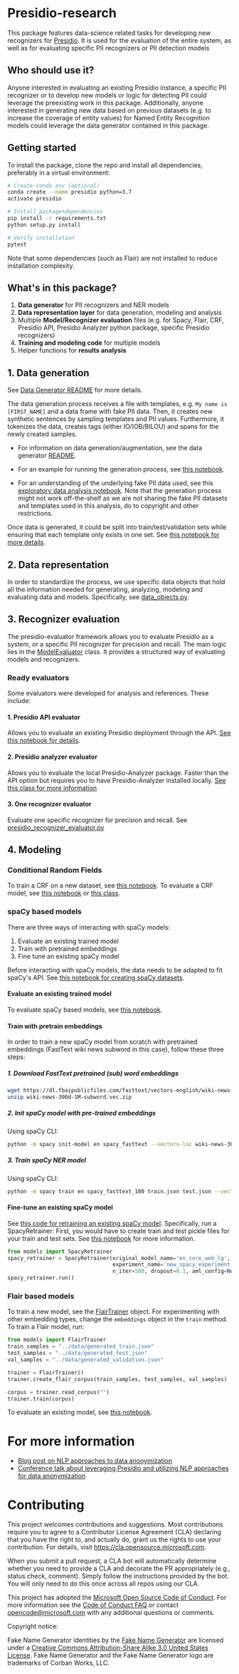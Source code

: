 # Presidio-research
This package features data-science related tasks for developing new recognizers for [Presidio](https://github.com/microsoft/presidio). 
It is used for the evaluation of the entire system, as well as for evaluating specific PII recognizers or PII detection models

## Who should use it?
Anyone interested in evaluating an existing Presidio instance, a specific PII recognizer or to develop new models or logic for detecting PII could leverage the preexisting work in this package.
Additionally, anyone interested in generating new data based on previous datasets (e.g. to increase the coverage of entity values) for Named Entity Recognition models could leverage the data generator contained in this package.

## Getting started
To install the package, clone the repo and install all dependencies, preferably in a virtual environment:

``` sh
# Create conda env (optional)
conda create --name presidio python=3.7
activate presidio

# Install package+dependencies
pip install -r requirements.txt
python setup.py install

# Verify installation
pytest
```
Note that some dependencies (such as Flair) are not installed to reduce installation complexity.


## What's in this package?

1. **Data generator** for PII recognizers and NER models
2. **Data representation layer** for data generation, modeling and analysis
3. Multiple **Model/Recognizer evaluation** files (e.g. for Spacy, Flair, CRF, Presidio API, Presidio Analyzer python package, specific Presidio recognizers)
4. **Training and modeling code** for multiple models
4. Helper functions for **results analysis**



## 1. Data generation
See [Data Generator README](/presidio_evaluator/data_generator/README.md) for more details.

The data generation process receives a file with templates, e.g. `My name is [FIRST_NAME]` and a data frame with fake PII data. 
Then, it creates new synthetic sentences by sampling templates and PII values. Furthermore, it tokenizes the data, creates tags (either IO/IOB/BILOU) and spans for the newly created samples.

- For information on data generation/augmentation, see the data generator [README](presidio_evaluator/data_generator/README.md).

- For an example for running the generation process, see [this notebook](notebooks/Generate%20data.ipynb). 

- For an understanding of the underlying fake PII data used, see this [exploratory data analysis notebook](notebooks/PII%20EDA.ipynb).
Note that the generation process might not work off-the-shelf as we are not sharing the fake PII datasets and templates used in this analysis, do to copyright and other restrictions.

Once data is generated, it could be split into train/test/validation sets while ensuring that each template only exists in one set. See [this notebook for more details](notebooks/Split%20by%20pattern%20%23.ipynb).

## 2. Data representation

In order to standardize the process, we use specific data objects that hold all the information needed for generating, analyzing, modeling and evaluating data and models. Specifically, see [data_objects.py](presidio_evaluator/data_objects.py).

## 3. Recognizer evaluation
The presidio-evaluator framework allows you to evaluate Presidio as a system, or a specific PII recognizer for precision and recall.
The main logic lies in the [ModelEvaluator](presidio_evaluator/model_evaluator.py) class. It provides a structured way of evaluating models and recognizers.


### Ready evaluators
Some evaluators were developed for analysis and references. These include:

#### 1. Presidio API evaluator

Allows you to evaluate an existing Presidio deployment through the API. [See this notebook for details](notebooks/Evaluate%20Presidio-API.ipynb).

#### 2. Presidio analyzer evaluator
Allows you to evaluate the local Presidio-Analyzer package. Faster than the API option but requires you to have Presidio-Analyzer installed locally. [See this class for more information](presidio_evaluator/presidio_analyzer.py)

#### 3. One recognizer evaluator
Evaluate one specific recognizer for precision and recall. See [presidio_recognizer_evaluator.py](presidio_evaluator/presidio_recognizer_evaluator.py)


## 4. Modeling

### Conditional Random Fields
To train a CRF on a new dataset, see [this notebook](notebooks/models/CRF).
To evaluate a CRF model, see [this notebook](notebooks/models/CRF.ipynb) or [this class](presidio_evaluator/crf_evaluator.py).

### spaCy based models
There are three ways of interacting with spaCy models: 
1. Evaluate an existing trained model
2. Train with pretrained embeddings
3. Fine tune an existing spaCy model

Before interacting with spaCy models, the data needs to be adapted to fit spaCy's API. 
See [this notebook for creating spaCy datasets](notebooks/models/Create%20datasets%20for%20Spacy%20training.ipynb).

#### Evaluate an existing trained model
To evaluate spaCy based models, see [this notebook](notebooks/models/Evaluate%20spacy%20models.ipynb).

#### Train with pretrain embeddings
In order to train a new spaCy model from scratch with pretrained embeddings (FastText wiki news subword in this case), follow these three steps:

##### 1. Download FastText pretrained (sub) word embeddings
``` sh
wget https://dl.fbaipublicfiles.com/fasttext/vectors-english/wiki-news-300d-1M-subword.vec.zip
unzip wiki-news-300d-1M-subword.vec.zip
```

##### 2. Init spaCy model with pre-trained embeddings
Using spaCy CLI:
``` sh
python -m spacy init-model en spacy_fasttext --vectors-loc wiki-news-300d-1M-subword.vec
```

##### 3. Train spaCy NER model
Using spaCy CLI:
``` sh
python -m spacy train en spacy_fasttext_100 train.json test.json --vectors spacy_fasttext --pipeline ner -n 100
```

#### Fine-tune an existing spaCy model
See [this code for retraining an existing spaCy model](models/spacy_retrain.py). Specifically, run a SpacyRetrainer:
First, you would have to create train and test pickle files for your train and test sets. See [this notebook](notebooks/models/Create%20datasets%20for%20Spacy%20training.ipynb) for more information.

```python
from models import SpacyRetrainer
spacy_retrainer = SpacyRetrainer(original_model_name='en_core_web_lg',
                                 experiment_name='new_spacy_experiment',
                                 n_iter=500, dropout=0.1, aml_config=None)
spacy_retrainer.run()
```

### Flair based models
To train a new model, see the [FlairTrainer](presidio_evaluator/models/flair_train.py) object. 
For experimenting with other embedding types, change the `embeddings` object in the `train` method.
To train a Flair model, run:

```python
from models import FlairTrainer
train_samples = "../data/generated_train.json"
test_samples = "../data/generated_test.json"
val_samples = "../data/generated_validation.json"

trainer = FlairTrainer()
trainer.create_flair_corpus(train_samples, test_samples, val_samples)

corpus = trainer.read_corpus("")
trainer.train(corpus)
```

To evaluate an existing model, see [this notebook](notebooks/models/Evaluate%20flair%20models.ipynb).

# For more information
- [Blog post on NLP approaches to data anonymization](https://towardsdatascience.com/nlp-approaches-to-data-anonymization-1fb5bde6b929)
- [Conference talk about leveraging Presidio and utilizing NLP approaches for data anonymization](https://youtu.be/Tl773LANRwY)

# Contributing

This project welcomes contributions and suggestions.  Most contributions require you to agree to a
Contributor License Agreement (CLA) declaring that you have the right to, and actually do, grant us
the rights to use your contribution. For details, visit https://cla.opensource.microsoft.com.

When you submit a pull request, a CLA bot will automatically determine whether you need to provide
a CLA and decorate the PR appropriately (e.g., status check, comment). Simply follow the instructions
provided by the bot. You will only need to do this once across all repos using our CLA.

This project has adopted the [Microsoft Open Source Code of Conduct](https://opensource.microsoft.com/codeofconduct/).
For more information see the [Code of Conduct FAQ](https://opensource.microsoft.com/codeofconduct/faq/) or
contact [opencode@microsoft.com](mailto:opencode@microsoft.com) with any additional questions or comments.

Copyright notice:

Fake Name Generator identities by the [Fake Name Generator](https://www.fakenamegenerator.com/)
are licensed under a [Creative Commons Attribution-Share Alike 3.0 United States License](http://creativecommons.org/licenses/by-sa/3.0/us/). Fake Name Generator and the Fake Name Generator logo are trademarks of Corban Works, LLC.
